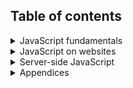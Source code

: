 ## Table of contents

<details>
<summary>JavaScript fundamentals</summary>

1. Hello world

1. maths

1. variables

1. Review

1. functions

1. return values

1. doing something n times: for-loops. Arrays.

1. doing something n times: recursion

1. doing something once for every item of an array: introduction to 
forEach, map, filter and others

1. Introduction to object literals. Objects versus arrays

1. Practical lesson: using codewars

1. variable scope and closures, including var v.s. let and const

1. Change in programs: let v.s. const, primitive v.s. reference

1. Logic in programming: the concept of truth, truthiness

1. Hoisting

1. How && and || evaluate

1. Type conversion in JavaScript
</details>

<details>
<summary>JavaScript on websites</summary>

1. What is the DOM

1. Let's deface some professional websites

1. Acessing DOM elements: a bad way (document.body.childNodes)

1. Accessing DOM elements: a good way (document.querySelector and querySelectorALl. Honourable mentions to getElement by tagName etc.)

1. nodeLists and HTMLCollections v.s. arrays

1. changing the properties of nodes

1. adding and removing nodes

1. First interactive component: A collapsible navbar

1. First project: a todo list

1. Making games: concept of a game loop and game state

1. Making games: Making the game loop: requestAnimationFrame v.s. setTimeout or SetInterval

1. Making games: Making the game loop: delta time

1. Making games: Loading resources in sensible ways.
</details>


<details>
<summary>Server-side JavaScript</summary>
Nothing yet...
</details>


<details>
<summary>Appendices</summary>
  <details>
  <summary>Appendix 1: Learning the command line</summary>
    
  1. introduction to the command line
  
  1. moving around the command line: pwd, ls and cd
  
  1. creating and destroying: mkdir, touch, rm
  
  1. mv and the concept of namespace
  
  1. opening applications on the command line: vscode
  
  1. installing the z plugin

  </details>
  <details>
  <summary>Appendix 2: How the web works: HTTP</summary>
  </details>

  <details>
  <summary>Appendix 3: HTML</summary>
  
  1. What is HTML for and what is a markup language?
  
  1. HTML has a tree-like structure. the html tag, head tag and body tag
  
  1. single tags, double tags and attributes. The comment tag.
  
  1. The header structure
  
  1. p, a and img tags
  
  1. Including CSS and javascript
  
  1. Semantic elements
  
  1. Using Emmett
  
  1. HTML forms
  </details>

  <details>
  <summary>Appendix 4: CSS</summary>
  
  1. stylesheets - what are they, how do they relate to HTML and CSS
  
  1. Stylesheets are a series of rules defined for selectors
  
  1. Selectors select HTML elements. Some elements come with default styling.
  
  1. The box model
  
  1. position and display properties: avoiding early-stage frustration by studying the rules
  
  1. Things I'm not going to teach you:
    - advanced/intermediate selectors
    - about specific properties
    - media queries
    - flexbox
    - grid
  </details>
</details>